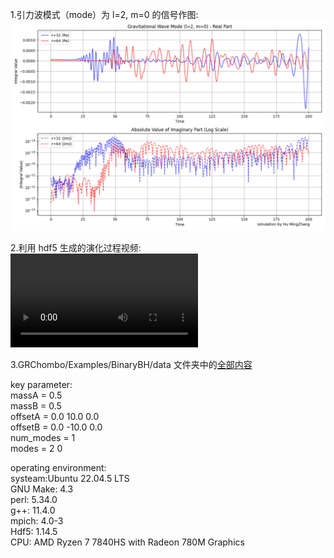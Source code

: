1.引力波模式（mode）为 l=2, m=0 的信号作图:
![](https://github.com/mulisnow/SimulationOfBinaryBlackHoles/blob/master/signal%20pattern/Weyl4_mode_20.png)

2.利用 hdf5 生成的演化过程视频:
![](https://github.com/mulisnow/SimulationOfBinaryBlackHoles/blob/master/video/video.mp4)

3.GRChombo/Examples/BinaryBH/data 文件夹中的[全部内容](https://github.com/mulisnow/SimulationOfBinaryBlackHoles/tree/master/data)

key parameter:  
massA = 0.5  
massB = 0.5  
offsetA = 0.0 10.0 0.0    
offsetB = 0.0 -10.0 0.0    
num_modes = 1  
modes = 2 0   

operating environment:    
systeam:Ubuntu 22.04.5 LTS  
GNU Make: 4.3  
perl: 5.34.0  
g++: 11.4.0  
mpich: 4.0-3  
Hdf5: 1.14.5  
CPU: AMD Ryzen 7 7840HS with Radeon 780M Graphics  
